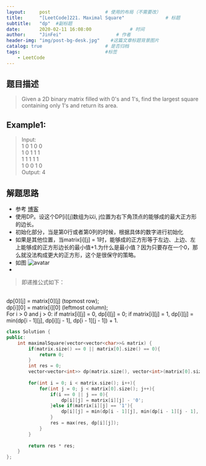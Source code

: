 ```yaml
---
layout:     post                    # 使用的布局（不需要改） 
title:      "[LeetCode]221. Maximal Square"               # 标题  
subtitle:   "dp"  #副标题 
date:       2020-02-11 16:08:00              # 时间 
author:     "JinFei"                    # 作者 
header-img: "img/post-bg-desk.jpg"    #这篇文章标题背景图片 
catalog: true                       # 是否归档 
tags:                               #标签     
    - LeetCode 
---
```


## 题目描述
> Given a 2D binary matrix filled with 0's and 1's, find the largest square containing only 1's and return its area. <br>

## Example1:
 
> Input: <br>
1 0 1 0 0 <br>
1 0 1 1 1 <br>
1 1 1 1 1 <br>
1 0 0 1 0  <br>
Output: 4


## 解题思路
- 参考 [博客](https://blog.csdn.net/fuxuemingzhu/article/details/82992233)
- 使用DP。设这个DP[i][j]数组为以i, j位置为右下角顶点的能够成的最大正方形的边长。
- 初始化部分，当是第0行或者第0列的时候，根据具体的数字进行初始化
- 如果是其他位置，当matrix[i][j] = 1时，能够成的正方形等于左边、上边、左上能够成的正方形边长的最小值+1.为什么是最小值？因为只要存在一个0，那么就没法构成更大的正方形，这个是很保守的策略。
- 如图 ![avatar](https://assets.leetcode.com/static_assets/media/original_images/221_Maximal_Square.PNG?raw=true)
- 
> 即递推公式如下：
<br>
dp[0][j] = matrix[0][j] (topmost row); <br>
dp[i][0] = matrix[i][0] (leftmost column); <br>
For i > 0 and j > 0: if matrix[i][j] = 0, dp[i][j] = 0; if matrix[i][j] = 1, dp[i][j] = min(dp[i - 1][j], dp[i][j - 1], dp[i - 1][j - 1]) + 1. <br>

```C++
class Solution {
public:
    int maximalSquare(vector<vector<char>>& matrix) {
        if(matrix.size() == 0 || matrix[0].size() == 0){
            return 0;
        }
        int res = 0;
        vector<vector<int>> dp(matrix.size(), vector<int>(matrix[0].size(), 0));
        
        for(int i = 0; i < matrix.size(); i++){
            for(int j = 0; j < matrix[0].size(); j++){
                if(i == 0 || j == 0){
                    dp[i][j] = matrix[i][j] - '0';
                }else if(matrix[i][j] == '1'){
                    dp[i][j] = min(dp[i - 1][j], min(dp[i - 1][j - 1], dp[i][j - 1])) + 1;     
                }
                res = max(res, dp[i][j]);
            }
        }
                               
        return res * res;
    }
};
```

